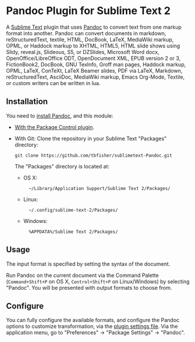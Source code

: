 # Pandoc Plugin for Sublime Text 2

A [Sublime Text](http://www.sublimetext.com/) plugin that uses [Pandoc](http://johnmacfarlane.net/pandoc/) to convert text from one markup format into another. Pandoc can convert documents in markdown, reStructuredText, textile, HTML, DocBook, LaTeX, MediaWiki markup, OPML, or Haddock markup to XHTML, HTML5, HTML slide shows using Slidy, reveal.js, Slideous, S5, or DZSlides, Microsoft Word docx, OpenOffice/LibreOffice ODT, OpenDocument XML, EPUB version 2 or 3, FictionBook2, DocBook, GNU TexInfo, Groff man pages, Haddock markup, OPML, LaTeX, ConTeXt, LaTeX Beamer slides, PDF via LaTeX, Markdown, reStructuredText, AsciiDoc, MediaWiki markup, Emacs Org-Mode, Textile, or custom writers can be written in lua.

## Installation

You need to [install Pandoc](http://johnmacfarlane.net/pandoc/installing.html), and this module:

-	[With the Package Control plugin](https://sublime.wbond.net/installation).
-	With Git: Clone the repository in your Sublime Text "Packages" directory:

    	git clone https://github.com/tbfisher/sublimetext-Pandoc.git


	The "Packages" directory is located at:

	* OS X:

	        ~/Library/Application Support/Sublime Text 2/Packages/

	* Linux:

	        ~/.config/sublime-text-2/Packages/

	* Windows:

	        %APPDATA%/Sublime Text 2/Packages/

## Usage

The input format is specified by setting the syntax of the document.

Run Pandoc on the current document via the Command Palette (`Command+Shift+P` on OS X, `Control+Shift+P` on Linux/Windows) by selecting "Pandoc". You will be presented with output formats to choose from.

## Configure

You can fully configure the available formats, and configure the Pandoc options to customize transformation, via the [plugin settings file](http://docs.sublimetext.info/en/latest/customization/settings.html). Via the application menu, go to "Preferences" -> "Package Settings" -> "Pandoc".


